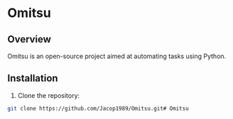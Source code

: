 # Omitsu

## Overview
Omitsu is an open-source project aimed at automating tasks using Python.

## Installation
1. Clone the repository:
```bash
git clone https://github.com/Jacop1989/Omitsu.git# Omitsu
